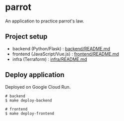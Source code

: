 # parrot
An application to practice parrot's law.

## Project setup
- backend (Python/Flask) : [backend/README.md](backend/README.md)
- frontend (JavaScript/Vue.js) : [frontend/README.md](frontend/README.md)
- infra (Terraform) : [infra/README.md](infra/README.md)

## Deploy application
Deployed on Google Cloud Run.

```
# backend
$ make deploy-backend

# frontend
$ make deploy-frontend
```
